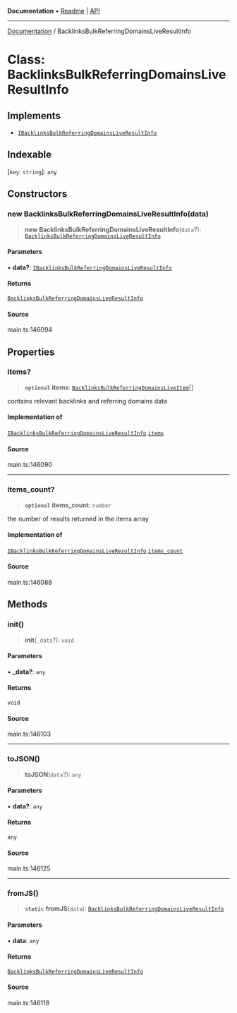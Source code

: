 **Documentation** • [Readme](../README.md) \| [API](../globals.md)

***

[Documentation](../README.md) / BacklinksBulkReferringDomainsLiveResultInfo

# Class: BacklinksBulkReferringDomainsLiveResultInfo

## Implements

- [`IBacklinksBulkReferringDomainsLiveResultInfo`](../interfaces/IBacklinksBulkReferringDomainsLiveResultInfo.md)

## Indexable

 \[`key`: `string`\]: `any`

## Constructors

### new BacklinksBulkReferringDomainsLiveResultInfo(data)

> **new BacklinksBulkReferringDomainsLiveResultInfo**(`data`?): [`BacklinksBulkReferringDomainsLiveResultInfo`](BacklinksBulkReferringDomainsLiveResultInfo.md)

#### Parameters

• **data?**: [`IBacklinksBulkReferringDomainsLiveResultInfo`](../interfaces/IBacklinksBulkReferringDomainsLiveResultInfo.md)

#### Returns

[`BacklinksBulkReferringDomainsLiveResultInfo`](BacklinksBulkReferringDomainsLiveResultInfo.md)

#### Source

main.ts:146094

## Properties

### items?

> **`optional`** **items**: [`BacklinksBulkReferringDomainsLiveItem`](BacklinksBulkReferringDomainsLiveItem.md)[]

contains relevant backlinks and referring domains data

#### Implementation of

[`IBacklinksBulkReferringDomainsLiveResultInfo`](../interfaces/IBacklinksBulkReferringDomainsLiveResultInfo.md).[`items`](../interfaces/IBacklinksBulkReferringDomainsLiveResultInfo.md#items)

#### Source

main.ts:146090

***

### items\_count?

> **`optional`** **items\_count**: `number`

the number of results returned in the items array

#### Implementation of

[`IBacklinksBulkReferringDomainsLiveResultInfo`](../interfaces/IBacklinksBulkReferringDomainsLiveResultInfo.md).[`items_count`](../interfaces/IBacklinksBulkReferringDomainsLiveResultInfo.md#items_count)

#### Source

main.ts:146088

## Methods

### init()

> **init**(`_data`?): `void`

#### Parameters

• **\_data?**: `any`

#### Returns

`void`

#### Source

main.ts:146103

***

### toJSON()

> **toJSON**(`data`?): `any`

#### Parameters

• **data?**: `any`

#### Returns

`any`

#### Source

main.ts:146125

***

### fromJS()

> **`static`** **fromJS**(`data`): [`BacklinksBulkReferringDomainsLiveResultInfo`](BacklinksBulkReferringDomainsLiveResultInfo.md)

#### Parameters

• **data**: `any`

#### Returns

[`BacklinksBulkReferringDomainsLiveResultInfo`](BacklinksBulkReferringDomainsLiveResultInfo.md)

#### Source

main.ts:146118
